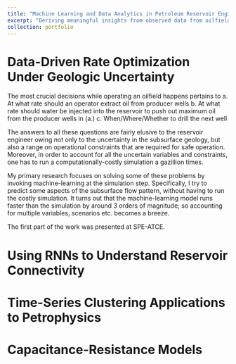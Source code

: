 ```yaml
---
title: "Machine Learning and Data Analytics in Petroleum Reservoir Engineering"
excerpt: "Deriving meaningful insights from observed data from oilfields using statistical methods a.k.a my PhD research."
collection: portfolio
---
```


Data-Driven Rate Optimization Under Geologic Uncertainty
========================================================
The most crucial decisions while operating an oilfield happens pertains to 
a. At what rate should an operator extract oil from producer wells
b. At what rate should water be injected into the reservoir to push out maximum oil from the producer wells in (a.)
c. When/Where/Whether to drill the next well

The answers to all these questions are fairly elusive to the reservoir engineer owing not only to the uncertainty in the subsurface geology, but also a range on operational constraints that are required for safe operation. Moreover, in order to account for all the uncertain variables and constraints, one has to run a computationally-costly simulation a gazillion times. 

My primary research focuses on solving some of these problems by invoking machine-learning at the simulation step. Specifically, I try to predict some aspects of the subsurface flow pattern, without having to run the costly simulation. It turns out that the machine-learning model runs faster than the simulation by around 3 orders of magnitude; so accounting for multiple variables, scenarios etc. becomes a breeze.

The first part of the work was presented at SPE-ATCE.

Using RNNs to Understand Reservoir Connectivity
========================================================



Time-Series Clustering Applications to Petrophysics
========================================================



Capacitance-Resistance Models 
==============================

